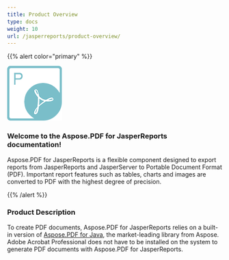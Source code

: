 ```yaml
---
title: Product Overview
type: docs
weight: 10
url: /jasperreports/product-overview/
---
```


{{% alert color="primary" %}} 

![todo:image_alt_text](product-overview_1.png)
### **Welcome to the Aspose.PDF for JasperReports documentation!**
Aspose.PDF for JasperReports is a flexible component designed to export reports from JasperReports and JasperServer to Portable Document Format (PDF). Important report features such as tables, charts and images are converted to PDF with the highest degree of precision.

{{% /alert %}} 
### **Product Description**
To create PDF documents, Aspose.PDF for JasperReports relies on a built-in version of [Aspose.PDF for Java](http://www.aspose.com/categories/java-components/aspose.pdf-for-java/default.aspx), the market-leading library from Aspose. Adobe Acrobat Professional does not have to be installed on the system to generate PDF documents with Aspose.PDF for JasperReports.
